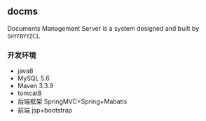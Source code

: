 ## docms
Documents Management Server is a system designed and built by `SHYFBYYZC1`. 

### 开发环境

* java8
* MySQL 5.6
* Maven 3.3.9
* tomcat8
* 后端框架 SpringMVC+Spring+Mabatis
* 前端 jsp+bootstrap